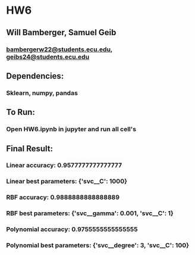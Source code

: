 # HW6
## Will Bamberger, Samuel Geib
### bambergerw22@students.ecu.edu, geibs24@students.ecu.edu

## Dependencies: 
### Sklearn, numpy, pandas

## To Run:
### Open HW6.ipynb in jupyter and run all cell's

## Final Result:
### Linear accuracy:  0.9577777777777777
### Linear best parameters:  {'svc__C': 1000}
### RBF accuracy:  0.9888888888888889
### RBF best parameters:  {'svc__gamma': 0.001, 'svc__C': 1}
### Polynomial accuracy:  0.9755555555555555
### Polynomial best parameters:  {'svc__degree': 3, 'svc__C': 100}
